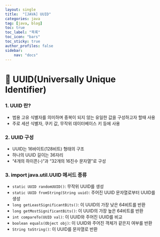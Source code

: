 ```yaml
---
layout: single
title:  "[JAVA] UUID"
categories: java
tag: [java, blog]
toc: true
toc_label: "목록"
toc_icon: "bars"
toc_sticky: true
author_profiles: false
sidebar:
    nav: "docs"
---  
```


# 💎 UUID(Universally Unique Identifier)

### 1. UUID 란?

-  범용 고유 식별자를 의미하며 중복이 되지 않는 유일한 값을 구성하고자 할때 사용
-  주로 세션 식별자, 쿠키 값, 무작위 데이터베이스 키 등에 사용


### 2. UUID 구성 

- UUID는 16바이트(128비트) 형태의 구조
- 하나의 UUID 길이는 36자리
- “4개의 하이픈(-)”과 “32개의 16진수 문자열”로 구성

### 3. import java.util.UUID 메서드 종류 

- ```static UUID randomUUID()```: 무작위 UUID를 생성
- ```static UUID fromString(String uuid)```: 주어진 UUID 문자열로부터 UUID를 생성
- ```long getLeastSignificantBits()```: 이 UUID의 가장 낮은 64비트를 반환
- ```long getMostSignificantBits()```: 이 UUID의 가장 높은 64비트를 반환
- ```int compareTo(UUID val)```: 이 UUID와 주어진 UUID를 비교
- ```boolean equals(Object obj)```: 이 UUID와 주어진 객체가 같은지 여부를 반환
- ```String toString()```: 이 UUID를 문자열로 반환

